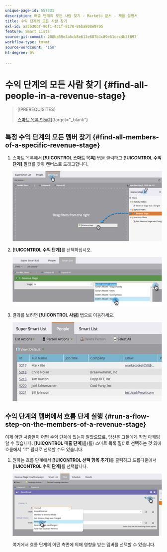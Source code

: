 ```yaml
---
unique-page-id: 557331
description: 매출 단계의 모든 사람 찾기 - Marketo 문서 - 제품 설명서
title: 수익 단계의 모든 사람 찾기
exl-id: aa5b30bf-96f1-4c1f-8170-86ba808e9705
feature: Smart Lists
source-git-commit: 208ba59e3a5cb8e613e887b4c89e51cec4b3f897
workflow-type: tm+mt
source-wordcount: '150'
ht-degree: 0%

---
```


# 수익 단계의 모든 사람 찾기 {#find-all-people-in-a-revenue-stage}

>[!PREREQUISITES]
>
>[스마트 목록 만들기](/help/marketo/product-docs/core-marketo-concepts/smart-lists-and-static-lists/creating-a-smart-list/create-a-smart-list.md){target="_blank"}

## 특정 수익 단계의 모든 멤버 찾기 {#find-all-members-of-a-specific-revenue-stage}

1. 스마트 목록에서 **[!UICONTROL 스마트 목록]** 탭을 클릭하고 **[!UICONTROL 수익 단계]** 필터를 찾아 캔버스로 드래그합니다.

   ![](assets/draginrevenuefilter.png)

1. **[!UICONTROL 수익 단계]**&#x200B;를 선택하십시오.

   ![](assets/two.jpg)

1. 결과를 보려면 **[!UICONTROL 사람]** 탭으로 이동하세요.

   ![](assets/peopleresults.jpg)

## 수익 단계의 멤버에서 흐름 단계 실행 {#run-a-flow-step-on-the-members-of-a-revenue-stage}

이제 어떤 사람들이 어떤 수익 단계에 있는지 알았으므로, 당신은 그들에게 직접 마케팅할 수 있습니다. **[!UICONTROL 매출 단계]**&#x200B;을(를) 스마트 목록 필터로 선택하는 것 외에 흐름에서 &quot;if&quot; 필터로 선택할 수도 있습니다.

1. 원하는 흐름 단계에서 **[!UICONTROL 선택 항목 추가]**&#x200B;를 클릭하고 드롭다운에서 **[!UICONTROL 수익 단계]**&#x200B;를 선택합니다.

   ![](assets/six.png)

   여기에서 흐름 단계의 어떤 측면에 의해 영향을 받는 멤버를 선택할 수 있습니다.
